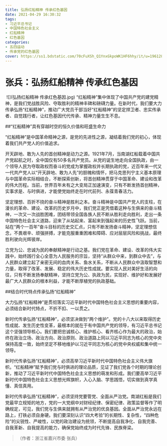 ```yaml
---
title: 弘扬红船精神 传承红色基因
date: 2021-04-29 16:30:32
tags:
- 习近平总书记
- 中国特色社会主义
- 红船精神
- 红色基因
categories:
- 五四运动
- 传承党的红色基因
cover: https://ss1.bdstatic.com/70cFuXSh_Q1YnxGkpoWK1HF6hhy/it/u=1961281408,2190820351&fm=26&gp=0.jpg
---
```


# 张兵：弘扬红船精神 传承红色基因

​		![](弘扬红船精神 传承红色基因.jpg)
		“红船精神”集中体现了中国共产党的建党精神，是我们党战胜风险、夺取胜利的精神丰碑和磅礴力量。在新时代，我们要大力传承弘扬“红船精神”，推动广大党员干部当好“红船精神”的坚定捍卫者、忠实传承者、自觉践行者，让红色基因代代传承、精神力量生生不息。

##“红船精神”具有穿越时空的恒久价值和旺盛生命力

“红船精神”是中国革命精神之源，是党的先进性之源，凝结着我们党的初心，体现着我们共产党人的价值追求。

开天辟地、敢为人先的首创精神是动力之源。1921年7月，当南湖红船载着中国共产党起航之时，全中国仅有50多名共产党员。从党的诞生地走向全国执政，由一个领导人民为夺取政权而奋斗的党成为掌握政权并长期执政的党，近百年来一代又一代共产党人以“开天辟地、敢为人先”的胆魄和情怀，把马克思列宁主义基本原理与中国革命实际相结合，不断探索创新，将首创精神贯穿于中国革命、建设和改革的伟大历程。当前，世界百年未有之大变局正加速演变，只有不断发扬首创精神，实事求是、与时俱进，才能使党始终走在时代前列、永葆青春活力。

坚定理想、百折不挠的奋斗精神是胜利之本。奋斗精神是中国共产党人的支柱，在漫长的革命、建设、改革的历史岁月中，我们党正是凭借着这种与生俱来的奋斗精神，一次又一次战胜困难，团结带领全国各族人民不断从胜利走向胜利，走出一条中国特色社会主义道路，迎来了从站起来、富起来到强起来的历史性飞跃。当前，站在“两个一百年”奋斗目标的历史交汇点，只有不断发扬奋斗精神，坚定理想信念，不畏艰辛、顽强拼搏，才能克服重重困难和障碍、应对层层风险和挑战，最终胜利驶向光辉彼岸。

立党为公、忠诚为民的奉献精神是行动之基。我们党在革命、建设、改革的伟大实践中，始终践行全心全意为人民服务的宗旨，坚持“从群众中来，到群众中去”，与人民群众建立起了亲密无间的血肉关系、鱼水关系，不断从人民群众中汲取智慧和力量，取得了改革、发展、稳定的伟大历史性成就。要实现人民对美好生活的向往，只有不断发扬奉献精神，坚持立党为公、执政为民，实现好、维护好和发展好最广大人民群众的根本利益，才能不断厚植党的执政基础。

##结合时代特点传承弘扬“红船精神”

大力弘扬“红船精神”是贯彻落实习近平新时代中国特色社会主义思想的重要内容，必须结合新时代特点，不折不扣、一以贯之。

新时代传承弘扬“红船精神”，必须坚决做到“两个维护”。党的十八大以来取得历史性成就、发生历史性变革，最根本的就在于有中国共产党的领导，有习近平总书记这个坚强领导核心。我们要把忠诚核心、维护核心、看齐核心作为最大的政治，始终在政治立场、政治方向、政治原则、政治道路上同以习近平同志为核心的党中央保持高度一致，始终坚定不移地维护以习近平同志为核心的党中央权威和集中统一领导。

新时代传承弘扬“红船精神”，必须高举习近平新时代中国特色社会主义伟大旗帜。“红船精神”赋予我们党与时俱进的理论品质，见证了我们党各个时期的理论创新，推动了习近平新时代中国特色社会主义思想的萌发和形成。我们要高举习近平新时代中国特色社会主义思想光辉旗帜，入心入脑、学思践悟，切实做到真学真懂、真信真用。

新时代传承弘扬“红船精神”，必须坚持党要管党、全面从严治党。南湖红船是我们党最早立规矩的地方，党的一大党纲中对财经纪律、保密纪律、政策监督等作了明确规定，可见，我们党与生俱来就拥有从严治党的优良基因。全面从严治党永远在路上，打铁必须自身硬。我们要深刻认识“四大考验”的长期性、复杂性，“四种危险”的尖锐性、严峻性，以党的政治建设为统领，不断提高自我净化、自我完善、自我革新、自我提高的能力，确保党始终成为时代先锋、民族脊梁。

> （作者：浙江省嘉兴市委 张兵）